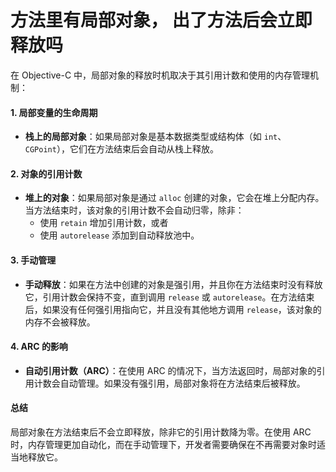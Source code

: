# 方法里有局部对象， 出了方法后会立即释放吗

在 Objective-C 中，局部对象的释放时机取决于其引用计数和使用的内存管理机制：

#### 1. 局部变量的生命周期

* **栈上的局部对象**：如果局部对象是基本数据类型或结构体（如 `int`、`CGPoint`），它们在方法结束后会自动从栈上释放。

#### 2. 对象的引用计数

* **堆上的对象**：如果局部对象是通过 `alloc` 创建的对象，它会在堆上分配内存。当方法结束时，该对象的引用计数不会自动归零，除非：
  * 使用 `retain` 增加引用计数，或者
  * 使用 `autorelease` 添加到自动释放池中。

#### 3. 手动管理

* **手动释放**：如果在方法中创建的对象是强引用，并且你在方法结束时没有释放它，引用计数会保持不变，直到调用 `release` 或 `autorelease`。在方法结束后，如果没有任何强引用指向它，并且没有其他地方调用 `release`，该对象的内存不会被释放。

#### 4. ARC 的影响

* **自动引用计数（ARC）**：在使用 ARC 的情况下，当方法返回时，局部对象的引用计数会自动管理。如果没有强引用，局部对象将在方法结束后被释放。

#### 总结

局部对象在方法结束后不会立即释放，除非它的引用计数降为零。在使用 ARC 时，内存管理更加自动化，而在手动管理下，开发者需要确保在不再需要对象时适当地释放它。
